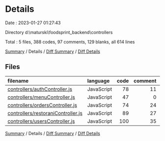 # Details

Date : 2023-01-27 01:27:43

Directory d:\\maturski\\foodsprint_backend\\controllers

Total : 5 files,  388 codes, 97 comments, 129 blanks, all 614 lines

[Summary](results.md) / Details / [Diff Summary](diff.md) / [Diff Details](diff-details.md)

## Files
| filename | language | code | comment | blank | total |
| :--- | :--- | ---: | ---: | ---: | ---: |
| [controllers/authController.js](/controllers/authController.js) | JavaScript | 78 | 11 | 21 | 110 |
| [controllers/menuController.js](/controllers/menuController.js) | JavaScript | 47 | 0 | 14 | 61 |
| [controllers/ordersController.js](/controllers/ordersController.js) | JavaScript | 74 | 24 | 25 | 123 |
| [controllers/restoraniController.js](/controllers/restoraniController.js) | JavaScript | 89 | 27 | 29 | 145 |
| [controllers/usersController.js](/controllers/usersController.js) | JavaScript | 100 | 35 | 40 | 175 |

[Summary](results.md) / Details / [Diff Summary](diff.md) / [Diff Details](diff-details.md)